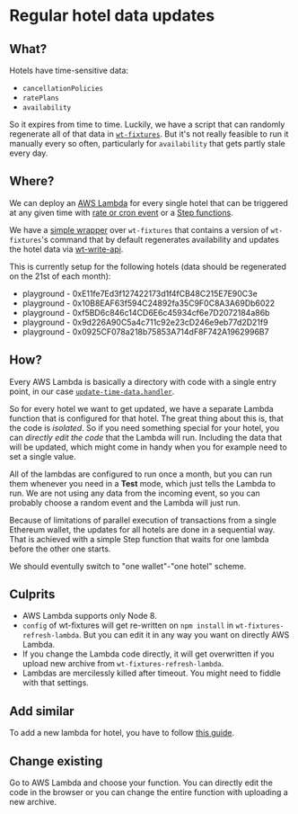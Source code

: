 # Regular hotel data updates

## What?

Hotels have time-sensitive data:

- `cancellationPolicies`
- `ratePlans`
- `availability`

So it expires from time to time. Luckily, we have a script that
can randomly regenerate all of that data in
[`wt-fixtures`](https://github.com/windingtree/wt-fixtures/blob/master/scripts/regenerate.js).
But it's not really feasible to run it manually every so often,
particularly for `availability` that gets partly stale every day.

## Where?

We can deploy an [AWS Lambda](https://aws.amazon.com/lambda/) for
every single hotel that can be triggered at any given time with
[rate or cron event](https://docs.aws.amazon.com/lambda/latest/dg/tutorial-scheduled-events-schedule-expressions.html)
or a [Step functions](https://aws.amazon.com/step-functions/).

We have a [simple wrapper](https://github.com/windingtree/wt-fixtures-refresh-lambda)
over `wt-fixtures` that contains a version of `wt-fixtures`'s
command that by default regenerates availability and updates
the hotel data via [wt-write-api](https://github.com/windingtree/wt-write-api).

This is currently setup for the following hotels (data should be
regenerated on the 21st of each month):

- playground - 0xE11fe7Ed3f127422173d1f4fCB48C215E7E90C3e
- playground - 0x10B8EAF63f594C24892fa35C9F0C8A3A69Db6022
- playground - 0xf5BD6c846c14CD6E6c45934cf6e7D2072184a86b
- playground - 0x9d226A90C5a4c711c92e23cD246e9eb77d2D21f9
- playground - 0x0925CF078a218b75853A714dF8F742A1962996B7

## How?

Every AWS Lambda is basically a directory with code with a single
entry point, in our case [`update-time-data.handler`](https://github.com/windingtree/wt-fixtures-refresh-lambda/blob/master/update-time-data.js).

So for every hotel we want to get updated, we have a separate Lambda
function that is configured for that hotel. The great thing about
this is, that the code is *isolated*. So if you need something special
for your hotel, you can *directly edit the code* that the Lambda will run.
Including the data that will be updated, which might come in handy when you
for example need to set a single value.

All of the lambdas are configured to run once a month, but you can run
them whenever you need in a **Test** mode, which just tells the Lambda
to run. We are not using any data from the incoming event, so you can
probably choose a random event and the Lambda will just run.

Because of limitations of parallel execution of transactions from a single
Ethereum wallet, the updates for all hotels are done in a sequential way.
That is achieved with a simple Step function that waits for one lambda
before the other one starts.

We should eventully switch to "one wallet"-"one hotel" scheme.

## Culprits

- AWS Lambda supports only Node 8.
- `config` of wt-fixtures will get re-written on `npm install` in
`wt-fixtures-refresh-lambda`. But you can edit it in any way you
want on directly AWS Lambda.
- If you change the Lambda code directly, it will get overwritten if
you upload new archive from `wt-fixtures-refresh-lambda`.
- Lambdas are mercilessly killed after timeout. You might need to
fiddle with that settings.

## Add similar

To add a new lambda for hotel, you have to follow
[this guide](https://github.com/windingtree/wt-fixtures-refresh-lambda#setup).

## Change existing

Go to AWS Lambda and choose your function. You can directly edit
the code in the browser or you can change the entire function
with uploading a new archive.